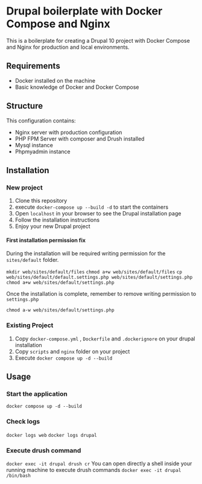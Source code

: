 
# Drupal boilerplate with Docker Compose and Nginx

This is a boilerplate for creating a Drupal 10 project with Docker Compose and Nginx for production and local environments.


## Requirements

- Docker installed on the machine
- Basic knowledge of Docker and Docker Compose

 ## Structure
 This configuration contains:
 - Nginx server with production configuration
 - PHP FPM Server with composer and Drush installed
 - Mysql instance
 - Phpmyadmin instance


## Installation

### New project

1. Clone this repository
2. execute `docker-compose up --build -d` to start the containers
3. Open `localhost` in your browser to see the Drupal installation page
4. Follow the installation instructions
5. Enjoy your new Drupal project

  

#### First installation permission fix

During the installation will be required writing permission for the `sites/default` folder.

`mkdir web/sites/default/files`
`chmod a+w web/sites/default/files`
`cp web/sites/default/default.settings.php web/sites/default/settings.php`
`chmod a+w web/sites/default/settings.php`

Once the installation is complete, remember to remove writing permission to `settings.php`

`chmod a-w web/sites/default/settings.php`

### Existing Project

1. Copy `docker-compose.yml` , `Dockerfile`  and `.dockerignore` on your drupal installation 
2. Copy `scripts` and `nginx` folder on your project
3. Execute `docker compose up -d --build`


## Usage

### Start the application
`docker compose up -d --build`

### Check logs
`docker logs web`
`docker logs drupal`

### Execute drush command
`docker exec -it drupal drush cr`
You can open directly a shell inside your running machine to execute drush commands
`docker exec -it drupal /bin/bash`
